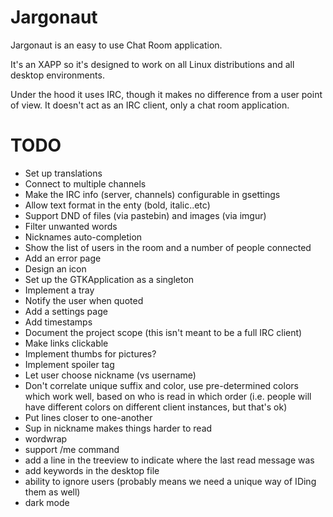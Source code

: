 # Jargonaut

Jargonaut is an easy to use Chat Room application.

It's an XAPP so it's designed to work on all Linux distributions and all desktop environments.

Under the hood it uses IRC, though it makes no difference from a user point of view. It doesn't act as an IRC client, only a chat room application.

# TODO

- Set up translations
- Connect to multiple channels
- Make the IRC info (server, channels) configurable in gsettings
- Allow text format in the enty (bold, italic..etc)
- Support DND of files (via pastebin) and images (via imgur)
- Filter unwanted words
- Nicknames auto-completion
- Show the list of users in the room and a number of people connected
- Add an error page
- Design an icon
- Set up the GTKApplication as a singleton
- Implement a tray
- Notify the user when quoted
- Add a settings page
- Add timestamps
- Document the project scope (this isn't meant to be a full IRC client)
- Make links clickable
- Implement thumbs for pictures?
- Implement spoiler tag
- Let user choose nickname (vs username)
- Don't correlate unique suffix and color, use pre-determined colors which work well, based on who is read in which order (i.e. people will have different colors on different client instances, but that's ok)
- Put lines closer to one-another
- Sup in nickname makes things harder to read
- wordwrap
- support /me command
- add a line in the treeview to indicate where the last read message was
- add keywords in the desktop file
- ability to ignore users (probably means we need a unique way of IDing them as well)
- dark mode